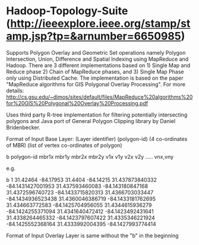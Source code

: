 Hadoop-Topology-Suite (http://ieeexplore.ieee.org/stamp/stamp.jsp?tp=&arnumber=6650985)
=====================
Supports Polygon Overlay and Geometric Set operations namely Polygon Intersection, Union, Difference and Spatial Indexing 
using MapReduce and Hadoop. There are 3 different implementations based on 1) Single Map and Reduce phase 2) Chain of MapReduce phases, and 3) Single Map Phase only using Distributed Cache. The implementation is based on the paper "MapReduce algorithms for GIS Polygonal Overlay Processing". For more details: http://cs.gsu.edu/~dimos/sites/default/files/MapReduce%20algorithms%20for%20GIS%20Polygonal%20Overlay%20Processing.pdf

Uses third party R-tree implementation for filtering potentially intersecting polygons and Java port of General Polygon Clipping library by Daniel Bridenbecker.   

Format of Input Base Layer:
(Layer identifier) (polygon-id) (4 co-ordinates of MBR) (list of vertex co-ordinates of polygon)

b polygon-id mbr1x mbr1y mbr2x mbr2y v1x v1y v2x v2y ..... vnx,vny 

e.g.

b 1 31.42464 -84.17953  31.4404 -84.14215  31.437873840332 -84.1431427001953  31.437593460083 -84.143180847168  31.4372596740723 -84.1433715820313  31.4366703033447 -84.1434936523438  31.4360046386719 -84.1433181762695  31.434663772583 -84.1425704956055  31.4344615936279 -84.1424255371094  31.4341640472412 -84.1423492431641  31.4338264465332 -84.1423797607422  31.4335346221924 -84.1425552368164  31.4333992004395 -84.1427993774414

Format of Input Overlay Layer is same without the "b" in the beginning
